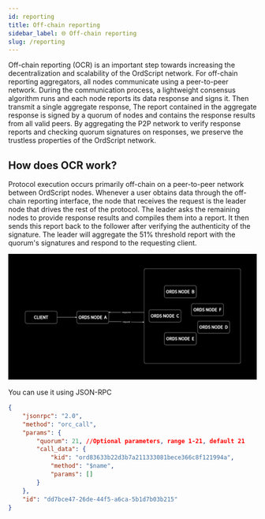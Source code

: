 ```yaml
---
id: reporting 
title: Off-chain reporting
sidebar_label: 🌐 Off-chain reporting
slug: /reporting 
---
```



Off-chain reporting (OCR) is an important step towards increasing the decentralization and scalability of the OrdScript network.
For off-chain reporting aggregators, all nodes communicate using a peer-to-peer network. During the communication process, a lightweight consensus algorithm runs and each node reports its data response and signs it. Then transmit a single aggregate response,
The report contained in the aggregate response is signed by a quorum of nodes and contains the response results from all valid peers. By aggregating the P2P network to verify response reports and checking quorum signatures on responses, we preserve the trustless properties of the OrdScript network.


## How does OCR work?

Protocol execution occurs primarily off-chain on a peer-to-peer network between OrdScript nodes. Whenever a user obtains data through the off-chain reporting interface, the node that receives the request is the leader node that drives the rest of the protocol.
The leader asks the remaining nodes to provide response results and compiles them into a report. It then sends this report back to the follower after verifying the authenticity of the signature. The leader will aggregate the 51% threshold report with the quorum's signatures and respond to the requesting client.


![](./guide/img/1716049726570.jpg)


You can use it using JSON-RPC

```json
{
	"jsonrpc": "2.0",
	"method": "orc_call",
	"params": {
		"quorum": 21, //Optional parameters, range 1-21, default 21
		"call_data": {
			"kid": "ord83633b22d3b7a211333081bece366c8f121994a",
			"method": "$name",
			"params": []
		}
	},
	"id": "dd7bce47-26de-44f5-a6ca-5b1d7b03b215"
}
```
